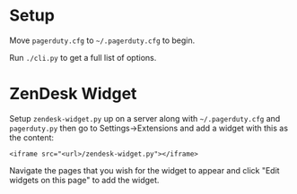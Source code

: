 Setup
=====

Move `pagerduty.cfg` to `~/.pagerduty.cfg` to begin.

Run `./cli.py` to get a full list of options.

ZenDesk Widget
==============

Setup `zendesk-widget.py` up on a server along with `~/.pagerduty.cfg` and `pagerduty.py`
then go to Settings->Extensions and add a widget with this as the content:
    
    <iframe src="<url>/zendesk-widget.py"></iframe>

Navigate the pages that you wish for the widget to appear and click "Edit widgets on this page"
to add the widget.
